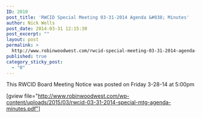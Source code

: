 ```yaml
---
ID: 2010
post_title: 'RWCID Special Meeting 03-31-2014 Agenda &#038; Minutes'
author: Nick Wells
post_date: 2014-03-31 12:15:30
post_excerpt: ""
layout: post
permalink: >
  http://www.robinwoodwest.com/rwcid-special-meeting-03-31-2014-agenda-minutes/
published: true
category_sticky_post:
  - "0"
---
```

This RWCID Board Meeting Notice was posted on Friday 3-28-14 at 5:00pm

[gview file="http://www.robinwoodwest.com/wp-content/uploads/2015/03/rwcid-03-31-2014-special-mtg-agenda-minutes.pdf"]